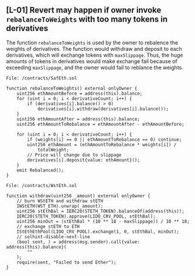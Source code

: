 ## [L-01] Revert may happen if owner invoke `rebalanceToWeights` with too many tokens in derivatives
The function `rebalanceToWeights` is used by the owner to rebalence the weights of derivatives. The function would withdraw and deposit to each derivatives, which will exchange tokens with `maxSlippage`. Thus, the huge amounts of tokens in derivatives would make exchange fail because of exceeding `maxSlippage`, and the owner would fail to reblance the weights.

```
File: /contracts/SafEth.sol

function rebalanceToWeights() external onlyOwner {
    uint256 ethAmountBefore = address(this).balance;
    for (uint i = 0; i < derivativeCount; i++) {
        if (derivatives[i].balance() > 0)
            derivatives[i].withdraw(derivatives[i].balance());
    }
    uint256 ethAmountAfter = address(this).balance;
    uint256 ethAmountToRebalance = ethAmountAfter - ethAmountBefore;

    for (uint i = 0; i < derivativeCount; i++) {
        if (weights[i] == 0 || ethAmountToRebalance == 0) continue;
        uint256 ethAmount = (ethAmountToRebalance * weights[i]) /
            totalWeight;
        // Price will change due to slippage
        derivatives[i].deposit{value: ethAmount}();
    }
    emit Rebalanced();
}
```

```
File: /contracts/WstEth.sol

function withdraw(uint256 _amount) external onlyOwner {
    // burn WStETH and withdraw stETH
    IWStETH(WST_ETH).unwrap(_amount);
    uint256 stEthBal = IERC20(STETH_TOKEN).balanceOf(address(this));
    IERC20(STETH_TOKEN).approve(LIDO_CRV_POOL, stEthBal);
    uint256 minOut = (stEthBal * (10 ** 18 - maxSlippage)) / 10 ** 18;
    // exchange stETH to ETH
    IStEthEthPool(LIDO_CRV_POOL).exchange(1, 0, stEthBal, minOut);
    // solhint-disable-next-line
    (bool sent, ) = address(msg.sender).call{value: address(this).balance}(
        ""
    );
    require(sent, "Failed to send Ether");
}

```